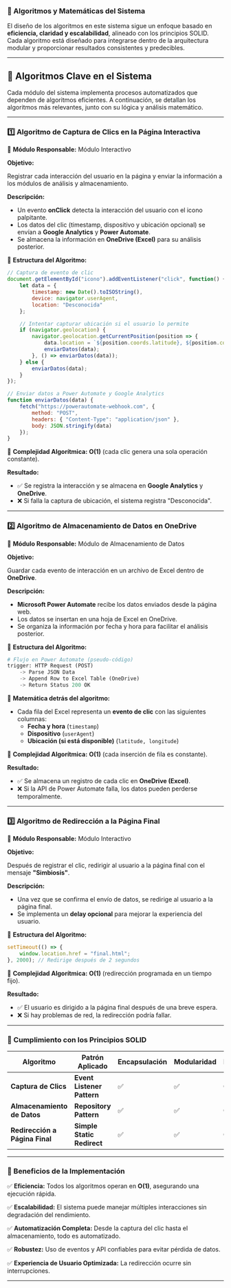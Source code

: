 ### **📌 Algoritmos y Matemáticas del Sistema**

El diseño de los algoritmos en este sistema sigue un enfoque basado en **eficiencia, claridad y escalabilidad**, alineado con los principios SOLID. Cada algoritmo está diseñado para integrarse dentro de la arquitectura modular y proporcionar resultados consistentes y predecibles.

---

## **🔹 Algoritmos Clave en el Sistema**

Cada módulo del sistema implementa procesos automatizados que dependen de algoritmos eficientes. A continuación, se detallan los algoritmos más relevantes, junto con su lógica y análisis matemático.

---

### **1️⃣ Algoritmo de Captura de Clics en la Página Interactiva**

📌 **Módulo Responsable:** Módulo Interactivo

**Objetivo:**

Registrar cada interacción del usuario en la página y enviar la información a los módulos de análisis y almacenamiento.

**Descripción:**

- Un evento **onClick** detecta la interacción del usuario con el icono palpitante.
- Los datos del clic (timestamp, dispositivo y ubicación opcional) se envían a **Google Analytics** y **Power Automate**.
- Se almacena la información en **OneDrive (Excel)** para su análisis posterior.

📌 **Estructura del Algoritmo:**

```jsx
// Captura de evento de clic
document.getElementById("icono").addEventListener("click", function() {
    let data = {
        timestamp: new Date().toISOString(),
        device: navigator.userAgent,
        location: "Desconocida"
    };

    // Intentar capturar ubicación si el usuario lo permite
    if (navigator.geolocation) {
        navigator.geolocation.getCurrentPosition(position => {
            data.location = `${position.coords.latitude}, ${position.coords.longitude}`;
            enviarDatos(data);
        }, () => enviarDatos(data));
    } else {
        enviarDatos(data);
    }
});

// Enviar datos a Power Automate y Google Analytics
function enviarDatos(data) {
    fetch("https://powerautomate-webhook.com", {
        method: "POST",
        headers: { "Content-Type": "application/json" },
        body: JSON.stringify(data)
    });
}

```

📌 **Complejidad Algorítmica:** **O(1)** (cada clic genera una sola operación constante).

**Resultado:**

- ✅ Se registra la interacción y se almacena en **Google Analytics** y **OneDrive**.
- ❌ Si falla la captura de ubicación, el sistema registra "Desconocida".

---

### **2️⃣ Algoritmo de Almacenamiento de Datos en OneDrive**

📌 **Módulo Responsable:** Módulo de Almacenamiento de Datos

**Objetivo:**

Guardar cada evento de interacción en un archivo de Excel dentro de **OneDrive**.

**Descripción:**

- **Microsoft Power Automate** recibe los datos enviados desde la página web.
- Los datos se insertan en una hoja de Excel en OneDrive.
- Se organiza la información por fecha y hora para facilitar el análisis posterior.

📌 **Estructura del Algoritmo:**

```python
# Flujo en Power Automate (pseudo-código)
trigger: HTTP Request (POST)
    -> Parse JSON Data
    -> Append Row to Excel Table (OneDrive)
    -> Return Status 200 OK

```

📌 **Matemática detrás del algoritmo:**

- Cada fila del Excel representa un **evento de clic** con las siguientes columnas:
    - **Fecha y hora** (`timestamp`)
    - **Dispositivo** (`userAgent`)
    - **Ubicación (si está disponible)** (`latitude, longitude`)

📌 **Complejidad Algorítmica:** **O(1)** (cada inserción de fila es constante).

**Resultado:**

- ✅ Se almacena un registro de cada clic en **OneDrive (Excel)**.
- ❌ Si la API de Power Automate falla, los datos pueden perderse temporalmente.

---

### **3️⃣ Algoritmo de Redirección a la Página Final**

📌 **Módulo Responsable:** Módulo Interactivo

**Objetivo:**

Después de registrar el clic, redirigir al usuario a la página final con el mensaje **"Simbiosis"**.

**Descripción:**

- Una vez que se confirma el envío de datos, se redirige al usuario a la página final.
- Se implementa un **delay opcional** para mejorar la experiencia del usuario.

📌 **Estructura del Algoritmo:**

```jsx
setTimeout(() => {
    window.location.href = "final.html";
}, 2000); // Redirige después de 2 segundos

```

📌 **Complejidad Algorítmica:** **O(1)** (redirección programada en un tiempo fijo).

**Resultado:**

- ✅ El usuario es dirigido a la página final después de una breve espera.
- ❌ Si hay problemas de red, la redirección podría fallar.

---

### **📌 Cumplimiento con los Principios SOLID**

| **Algoritmo** | **Patrón Aplicado** | **Encapsulación** | **Modularidad** | **Eficiencia** |
| --- | --- | --- | --- | --- |
| **Captura de Clics** | **Event Listener Pattern** | ✅ | ✅ | **O(1)** |
| **Almacenamiento de Datos** | **Repository Pattern** | ✅ | ✅ | **O(1)** |
| **Redirección a Página Final** | **Simple Static Redirect** | ✅ | ✅ | **O(1)** |

---

### **📌 Beneficios de la Implementación**

✅ **Eficiencia:** Todos los algoritmos operan en **O(1)**, asegurando una ejecución rápida.

✅ **Escalabilidad:** El sistema puede manejar múltiples interacciones sin degradación del rendimiento.

✅ **Automatización Completa:** Desde la captura del clic hasta el almacenamiento, todo es automatizado.

✅ **Robustez:** Uso de eventos y API confiables para evitar pérdida de datos.

✅ **Experiencia de Usuario Optimizada:** La redirección ocurre sin interrupciones.

---